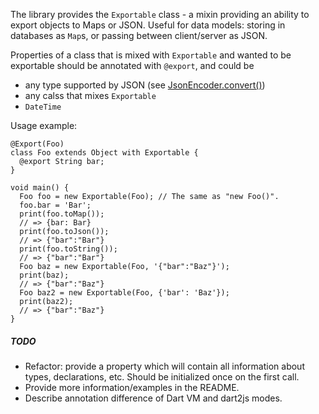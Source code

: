 The library provides the `Exportable` class - a mixin providing an ability to
export objects to Maps or JSON. Useful for data models: storing in databases as
`Map`s, or passing between client/server as JSON.

Properties of a class that is mixed with `Exportable` and wanted to be
exportable should be annotated with `@export`, and could be

* any type supported by JSON (see [JsonEncoder.convert()](http://api.dartlang.org/docs/channels/stable/latest/dart_convert/JsonEncoder.html#convert))
* any calss that mixes `Exportable`
* `DateTime`

Usage example:

    @Export(Foo)
    class Foo extends Object with Exportable {
      @export String bar;
    }

    void main() {
      Foo foo = new Exportable(Foo); // The same as "new Foo()".
      foo.bar = 'Bar';
      print(foo.toMap());
      // => {bar: Bar}
      print(foo.toJson());
      // => {"bar":"Bar"}
      print(foo.toString());
      // => {"bar":"Bar"}
      Foo baz = new Exportable(Foo, '{"bar":"Baz"}');
      print(baz);
      // => {"bar":"Baz"}
      Foo baz2 = new Exportable(Foo, {'bar': 'Baz'});
      print(baz2);
      // => {"bar":"Baz"}
    }

##### TODO

* Refactor: provide a property which will contain all information about types,
  declarations, etc. Should be initialized once on the first call.
* Provide more information/examples in the README.
* Describe annotation difference of Dart VM and dart2js modes.
